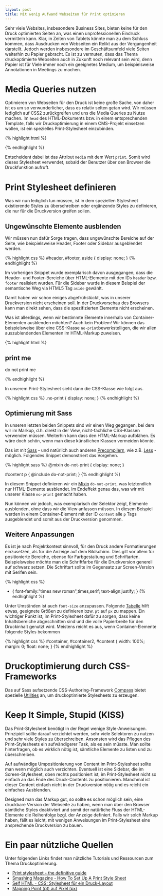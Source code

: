 ```yaml
---
layout: post
title: Mit wenig Aufwand Webseiten für Print optimieren
---
```


Sehr viele Websites, insbesondere Business Sites, bieten keine für den Druck optimierten Seiten an, was einen unprofessionellen Eindruck vermitteln kann. Klar, in Zeiten von Tablets könnte man zu dem Schluss kommen, dass Ausdrucken von Webseiten ein Relikt aus der Vergangenheit darstellt. Jedoch werden insbesondere im Geschäftsumfeld viele Seiten weiterhin zu Papier gebracht. Es ist zu vermuten, dass das Thema druckoptimierte Webseiten auch in Zukunft noch relevant sein wird, denn Papier ist für Viele immer noch ein geeignetes Medium, um beispielsweise Annotationen in Meetings zu machen. 

# Media Queries nutzen

Optimieren von Webseiten für den Druck ist keine große Sache, von daher ist es um so verwunderlicher, dass es relativ selten getan wird. Wir müssen lediglich auf CSS2 zurückgreifen und uns die Media Queries zu Nutze machen. Im `head` des HTML-Dokuments bzw. in einem entsprechenden Template, falls wir Druckoptimierung in einem CMS-Projekt einsetzen wollen, ist ein spezielles Print-Stylesheet einzubinden. 

{% highlight html %}
<head>
	<title>NP rules</title>
	<link href="css/print.css" media="print" rel="stylesheet" type="text/css" />
</head>
{% endhighlight %}

Entscheident dabei ist das Attribut `media` mit dem Wert `print`. Somit wird dieses Stylesheet verwendet, sobald der Benutzer über den Browser die Druckfunktion aufruft.  

# Print Stylesheet definieren

Was wir nun lediglich tun müssen, ist in dem speziellen Stylesheet existierende Styles zu überschreiben oder ergänzende Styles zu definieren, die nur für die Druckversion greifen sollen.

## Ungewünschte Elemente ausblenden

Wir müssen nun dafür Sorge tragen, dass ungewünschte Bereiche auf der Seite, wie beispielsweise Header, Footer oder Sidebar ausgeblendet werden.

{% highlight css %}
#header, #footer, aside {
	display: none;
}
{% endhighlight %}

Im vorherigen Snippet wurde exemplarisch davon ausgegangen, dass die Header- und Footer-Bereiche über HTML-Elemente mit den IDs `header` bzw. `footer` realisiert wurden. Für die Sidebar wurde in diesem Beispiel der semantische Weg via HTML5 Tag `aside` gewählt.

Damit haben wir schon einiges abgefrühstückt, was in unserer Druckversion nicht erscheinen soll. In der Druckvorschau des Browsers kann man direkt sehen, dass die spezifizierten Elemente nicht erscheinen.

Was ist allerdings, wenn wir bestimmte Elemente innerhalb von Container-Elementen ausblenden möchten? Auch kein Problem! Wir können das beispielsweise über eine CSS-Klasse `no-print`bewerkstelligen, die wir allen auszublendenden Elementen im HTML-Markup zuweisen.

{% highlight html %}
<div>
	<h2>print me</h2>
	<p class="no-print">do not print me</p>
</div>
{% endhighlight %}

In unserem Print-Stylesheet sieht dann die CSS-Klasse wie folgt aus.

{% highlight css %}
.no-print {
	display: none;
}
{% endhighlight %}

## Optimierung mit Sass

In unseren letzten beiden Snippets sind wir einen Weg gegangen, bei dem wir im Markup, d.h. direkt in der View, nicht-fachliche CSS-Klassen verwenden müssen. Weiterhin kann dass den HTML-Markup aufblähen. Es wäre doch schön, wenn man diese künstlichen Klassen vermeiden könnte.

Das ist mit [Sass](http://sass-lang.com/) - und natürlich auch anderen [Precompilern](http://de.wikipedia.org/wiki/Precompiler), wie z.B. [Less](http://lesscss.org/) - möglich. Folgendes Snippet demonstriert das Vorgehen.

{% highlight sass %}
@mixin do-not-print {
	display: none;
}

#content p {
	@include do-not-print;
}
{% endhighlight %}

In diesem Snippet definieren wir ein [Mixin](http://sass-lang.com/guide) `do-not-print`, was letztendlich nur HTML-Elemente ausblendet. Im Endeffekt genau das, was wir mit unserer Klasse `no-print` gemacht haben.

Nun können wir jedoch, was exemplarisch der Selektor zeigt, Elemente ausblenden, ohne dass wir die View anfassen müssen. In diesem Beispiel werden in einem Container-Element mit der ID `content` alle `p` Tags ausgeblendet und somit aus der Druckversion genommen.

## Weitere Anpassungen

Es ist je nach Projektkontext sinnvoll, für den Druck andere Formatierungen einzusetzen, als für die Anzeige auf dem Bildschirm. Dies gilt vor allem für positionierte Bereiche, ebenso für Farbgestaltung und Schriftarten. Beispielsweise möchte man die Schriftfarbe für die Druckversion generell auf schwarz setzen. Die Schriftart sollte im Gegensatz zur Screen-Version mit Serifen sein.

{% highlight css %}
* {
	font-family:"times new roman",times,serif;
 	text-align:justify;
}
{% endhighlight %}

Unter Umständen ist auch `font-size` anzupassen. Folgende [Tabelle](http://reeddesign.co.uk/test/points-pixels.html) hilft etwas, geeignete Größen zu definieren bzw. `pt` auf `px` zu mappen.
Ein wichtiger Punkt ist, im Print-Stylesheet dafür zu sorgen, dass keine Inhaltsbereiche abgeschnitten sind und die volle Papierbreite für den Druckinhalt genutzt wird. Meistens reicht es aus, wenn Container-Elemente folgende Styles bekommen

{% highlight css %}
#container, #container2, #content {
	width: 100%; margin: 0; float: none;
}
{% endhighlight %}

# Druckoptimierung durch CSS-Frameworks

Das auf Sass aufsetzende CSS-Authoring-Framework [Compass](http://compass-style.org) bietet spezielle [Utilities](http://compass-style.org) an, um druckoptimierte Stylesheets zu erzeugen.

# Keep It Simple, Stupid (KISS)

Das Print-Stylesheet benötigt in der Regel wenige Style-Anweisungen. Prinzipiell sollte darauf verzichtet werden, sehr viele Selektoren zu nutzen und sehr viele Styles zu überschreiben. Ansonsten wird das Pflegen des Print-Stylesheets ein aufwändigerer Task, als es sein müsste. Man sollte hinterfragen, ob es wirklich nötig ist, sämtliche Elemente zu listen und zu überschreiben.

Auf aufwändige Umpositionierung von Content im Print-Stylesheet sollte man wenn möglich auch verzichten. Eventuell ist eine Sidebar, die im Screen-Stylesheet, oben rechts positioniert ist, im Print-Stylesheet nicht so einfach an das Ende des Druck-Contents zu positionieren. Manchmal ist dieser Content einfach nicht in der Druckversion nötig und es reicht ein einfaches Ausblenden.

Designed man das Markup gut, so sollte es schon möglich sein, eine druckbare Version der Webseite zu haben, wenn man über den Browser sämtliche Styles deaktiviert und somit der natürliche Fluss der HTML-Elemente die Reihenfolge bzgl. der Anzeige definiert. Falls wir solch Markup haben, fällt es leicht, mit wenigen Anweisungen im Print-Stylesheet eine ansprechende Druckversion zu bauen.

# Ein paar nützliche Quellen

Unter folgenden Links findet man nützliche Tutorials und Ressourcen zum Thema Druckoptimierung.

- [Print stylesheet - the definitive guide](http://www.webcredible.com/blog-reports/css/print-stylesheet.shtml)
- [Smashing Magazine - How To Set Up A Print Style Sheet](http://www.smashingmagazine.com/2011/11/24/how-to-set-up-a-print-style-sheet/)
- [Self HTML - CSS: Stylesheet für ein Druck-Layout](http://aktuell.de.selfhtml.org/artikel/css/drucklayout/)
- [Mapping Point (pt) auf Pixel (px)](http://reeddesign.co.uk/test/points-pixels.html)
